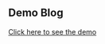 ## Demo Blog

[Click here to see the demo](http://brandonrvice-demo-blog.s3-website-us-west-2.amazonaws.com)
